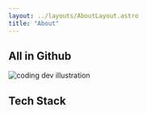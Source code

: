 ```yaml
---
layout: ../layouts/AboutLayout.astro
title: "About"
---
```


## All in Github

<div>
  <img src="/assets/dev.svg" class="sm:w-1/2 mx-auto" alt="coding dev illustration">
</div>

## Tech Stack
